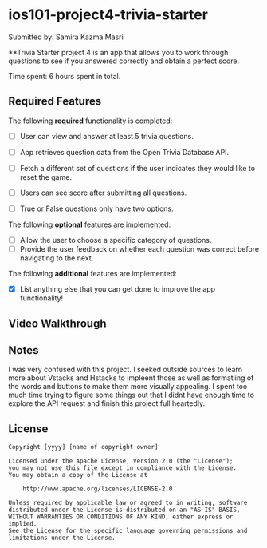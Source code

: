 # ios101-project4-trivia-starter

Submitted by: Samira Kazma Masri

**Trivia Starter project 4 is an app that allows you to work through questions to see if you answered correctly and obtain a perfect score.

Time spent: 6 hours spent in total.

## Required Features

The following **required** functionality is completed:

- [ ] User can view and answer at least 5 trivia questions.
- [ ] App retrieves question data from the Open Trivia Database API.
- [ ] Fetch a different set of questions if the user indicates they would like to reset the game.
- [ ] Users can see score after submitting all questions.
- [ ] True or False questions only have two options.


The following **optional** features are implemented:

  
- [ ] Allow the user to choose a specific category of questions.
- [ ] Provide the user feedback on whether each question was correct before navigating to the next.

The following **additional** features are implemented:

- [x] List anything else that you can get done to improve the app functionality!

## Video Walkthrough



## Notes

I was very confused with this project. I seeked outside sources to learn more about Vstacks and Hstacks to impleent those as well as formatiing of the words and buttons to make them more visually appealing. I spent too much time trying to figure some things out that I didnt have enough time to explore the API request and finish this project full heartedly.

## License

    Copyright [yyyy] [name of copyright owner]

    Licensed under the Apache License, Version 2.0 (the "License");
    you may not use this file except in compliance with the License.
    You may obtain a copy of the License at

        http://www.apache.org/licenses/LICENSE-2.0

    Unless required by applicable law or agreed to in writing, software
    distributed under the License is distributed on an "AS IS" BASIS,
    WITHOUT WARRANTIES OR CONDITIONS OF ANY KIND, either express or implied.
    See the License for the specific language governing permissions and
    limitations under the License.
